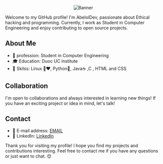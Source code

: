 <p align="center">
  <img src="https://github.com/AbelolDev/banner/blob/main/welcome%20my%20friend.png" alt="Banner">
</p>

Welcome to my GitHub profile! I'm AbelolDev, passionate about Ethical hacking and programming. Currently, I work as Student in Computer Engineering and enjoy contributing to open source projects.

## About Me

- 💼 profession: Student in Computer Engineering
- 🎓 Education: Duoc UC institute
- 🚀 Skilss: Linux 🐧❤️, Python🐍, Java☕ ,C , HTML and CSS


## Collaboration

I'm open to collaborations and always interested in learning new things! If you have an exciting project or idea in mind, let's talk!

## Contact

- 📧 E-mail address: [EMAIL](aaravenaortiz4@gmail.com)
- 💬 LinkedIn: [LinkedIn](https://www.linkedin.com/in/abel-aravena-ortiz-bb8270298/)

Thank you for visiting my profile! I hope you find my projects and contributions interesting. Feel free to contact me if you have any questions or just want to chat. 😊
